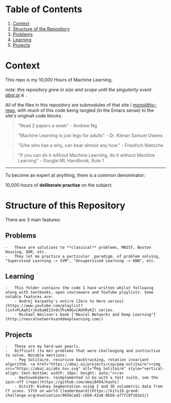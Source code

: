
# Table of Contents

1.  [Context](#org6dbe148)
2.  [Structure of the Repository](#org65603ff)
3.  [Problems](#problems)
4.  [Learning](#learning)
5.  [Projects](#projects)


<a id="org6dbe148"></a>

# Context

This repo is my 10,000 Hours of Machine Learning.

*note: this repository grew in size and scope until the singularity event [abaj.ai](https://abaj.ai) <a href="https://abaj.ai/"><img src="https://abaj.ai/abs_hsv.svg" alt="Aayush Bajaj's Augmenting Infrastructure" style="vertical-align: text-bottom; width: 16px; height: auto;"></a>.*

All of the files in this repository are submodules of that site / [monolithic-repo](https://github.com/abaj8494/site), with much of this code being tangled (in the Emacs sense) to the site's originall code blocks.

> "Read 2 papers a week" - Andrew Ng

> "Machine Learning is just lego for adults" - Dr. Kieran Samuel Owens

> "S/he who has a why, can bear almost any how." - Friedrich Nietzche

> "If you can do it without Machine Learning, do it without Machine Learning" - Google ML Handbook, Rule 1

---

To become an expert at anything, there is a common denominator:

<div class="org-center">
<p>
10,000 hours of <b>deliberate practise</b> on the subject.
</p>
</div>


<a id="org65603ff"></a>

# Structure of this Repository

There are 3 main features:

<a id="#problems"></a>

##  Problems

    -   These are solutions to **classical** problems, MNIST, Boston Housing, XOR, etc.
    -   They let me practice a particular _paradigm_ of problem solving, "Supervised Learning -> SVM", "Unsupervised Learning -> KNN", etc.

<a id="#learning"></a>

##  Learning

    -   This folder contains the code I have written whilst following along with textbooks, open courseware and YouTube playlists. Some notable features are:
        - Andrej Karpathy's entire [Zero to Hero series](https://www.youtube.com/playlist?list=PLAqhIrjkxbuWI23v9cThsA9GvCAUhRvKZ) series.
        - Michael Neilson's book ["Neural Networks and Deep Learning"](http://neuralnetworksanddeeplearning.com/)

<a id="#projects"></a>

##  Projects

    -   These are my hard-won pearls.
    -   Difficult (to me) problems that were challenging and instructive to solve. Notable mentions:
        - Peg Solitaire. recursive backtracking, rotation invariant algorithm. <a href="https://abaj.ai/projects/csp/peg-solitaire"><img src="https://abaj.ai/abs_hsv.svg" alt="Peg Solitaire" style="vertical-align: text-bottom; width: 16px; height: auto;"></a>
        - Hashiwokakero. reimplemented in Go with a test suite, see the spin-off [repo](https://github.com/abaj8494/hashi)
        - Kits19: Kidney Segmentation using 2 and 3D volumetric data from CT scans. 57th on world [leaderboard](https://kits19.grand-challenge.org/evaluation/965bcad2-cbb9-42a8-8b56-a777c9f165e2/)



